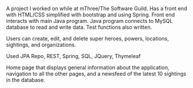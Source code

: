 A project I worked on while at mThree/The Software Guild. Has a front end with HTML/CSS simplified with bootstrap and using Spring. Front end interacts with main Java program. Java program connects to MySQL database to read and write data. Test functions also written.

Users can create, edit, and delete super heroes, powers, locations, sightings, and organizations. 

Used JPA Repo, REST, Spring, SQL, JQuery, Thymeleaf

Home page that displays general information about the application, navigation to all the other pages, and a newsfeed of the latest 10 sightings in the database.
